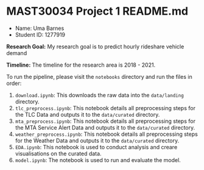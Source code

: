 
# MAST30034 Project 1 README.md
- Name: Uma Barnes
- Student ID: 1277919


**Research Goal:** My research goal is to predict hourly rideshare vehicle demand 

**Timeline:** The timeline for the research area is 2018 - 2021.

To run the pipeline, please visit the `notebooks` directory and run the files in order:
1. `download.ipynb`: This downloads the raw data into the `data/landing` directory.
2. `tlc_preprocess.ipynb`: This notebook details all preprocessing steps for the TLC Data and outputs it to the `data/curated` directory.
3. `mta_preprocess.ipynb`: This notebook details all preprocessing steps for the MTA Service Alert Data and outputs it to the `data/curated` directory.
4. `weather_preprocess.ipynb`: This notebook details all preprocessing steps for the Weather Data and outputs it to the `data/curated` directory.
5. `EDA.ipynb`: This notebook is used to conduct analysis and creare visualisations on the curated data.
6. `model.ipynb`: The notebook is used to run and evaluate the model.
